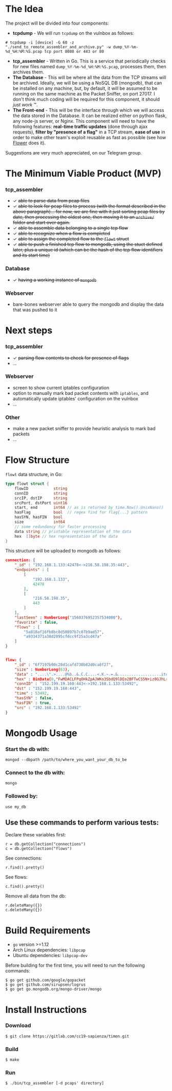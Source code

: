 # The Idea

The project will be divided into four components:

* **tcpdump** - We will run `tcpdump` on the vulnbox as follows:
```
# tcpdump -i [device] -G 60 -z "./send_to_remote_assembler_and_archive.py" -w dump_%Y-%m-%d_%H:%M:%S.pcap tcp port 8080 or 443 or 80
```
* **tcp_assembler** - Written in Go. This is a service that periodically checks for new files named `dump_%Y-%m-%d_%H:%M:%S.pcap`, processes them, then archives them.
* **The Database** - This will be where all the data from the TCP streams will be archived. Ideally, we will be using a NoSQL DB (mongodb), that can be installed on any machine, but, by default, it will be assumed to be running on the same machine as the Packet Sniffer, on port 27017. I don't think much coding will be required for this component, it should *just work* ™.
* **The Front-end** - This will be the interface through which we will access the data stored in the Database. It can be realized either on python flask, any node-js server, or Nginx. This component will need to have the following features: **real-time traffic updates** (done through ajax requests), **filter by "presence of a flag"** in a TCP stream, **ease of use** in order to make other team's exploit reusable as fast as possible (see how [Flower](https://github.com/secgroup/flower) does it).

Suggestions are very much appreciated, on our Telegram group.

# The Minimum Viable Product (MVP)

### tcp_assembler
* ✓ ~~able to parse data from pcap files~~
* ✓ ~~able to look for pcap files to process (with the format described in the above paragraph)... for now, we are fine with it just sorting pcap files by date, then processing the oldest one, then moving it to an `archive/` folder and start over again.~~
* ✓ ~~able to assemble data belonging to a single tcp flow~~
* ✓ ~~able to recognize when a flow is completed~~
* ✓ ~~able to assign the completed flow to the `flowt` struct~~
* ✓ ~~able to push a finished tcp flow to mongodb, using the stuct defined later, plus a unique id (which can be the hash of the tcp flow identifiers and its start time)~~

### Database
* ✓ ~~having a working instance of `mongodb`~~

### Webserver
* bare-bones webserver able to query the mongodb and display the data that was pushed to it

# Next steps

### tcp_assembler
* ✓ ~~parsing flow contents to check for presence of flags~~
* ... 

### Webserver
* screen to show current iptables configuration
* option to manually mark bad packet contents with `iptables`, and automatically update iptables' configuration on the vulnbox
* ...


### Other
* make a new packet sniffer to provide heuristic analysis to mark bad packets
* ...

# Flow Structure
`flowt` data structure, in Go:
```go
type flowt struct {
	flowID           string
	connID           string
	srcIP, dstIP     string
	srcPort, dstPort uint16
	start, end       int64 // as is returned by time.Now().UnixNano()
	hasFlag          bool  // regex find for flag{...} pattern
	hasSYN, hasFIN   bool
	size             int64
	// some redundancy for faster processing
	data string // printable representation of the data
	hex  []byte // hex representation of the data
}
```

This structure will be uploaded to mongodb as follows:
```json
connection: {
    "_id" : "192.168.1.133:42478<->216.58.198.35:443",
    "endpoints" : [
        [
            "192.168.1.133",
            42478
        ],
        [
            "216.58.198.35",
            443
        ]
    ],
    "lastSeen" : NumberLong("1560376952357534000"),
    "favorite" : false,
    "flows" : [
        "5a818af16fb8bc8d50897b7c07b9ad57",
        "a9334371a38d2095cfdcc9f25a3cd47a"
    ]
}


flow: {
    "_id" : "6f7197b90c28d1cafd730b82d0ca8f27",
    "size" : NumberLong(63),
    "data" : "....\".>....@%b..&.C.C....<.K.~.=.&...................ito.......",
    "hex" : BinData(0,"FwMDACLFPqOHkZpAJWKo3SbdQ9lDEo2BFTwCS5N+iz0GJhLr668QFwMDABOIpZzj1bPIDa9pdG+c5uq9mAEc"),
    "connID" : "152.199.19.160:443<->192.168.1.133:53492",
    "dst" : "152.199.19.160:443",
    "time" : 53492,
    "hasSYN" : false,
    "hasFIN" : true,
    "src" : "192.168.1.133:53492"
}
```
# Mongodb Usage

### Start the db with:
```pseudocode
mongod --dbpath /path/to/where_you_want_your_db_to_be
```

### Connect to the db with:
```pseudocode
mongo
```
### Followed by:
```pseudocode
use my_db
```

## Use these commands to perform various tests:

Declare these variables first:
```pseudocode
r = db.getCollection("connections")
c = db.getCollection("flows")
```
See connections:
```pseudocode
r.find().pretty()
```
See flows:
```pseudocode
c.find().pretty()
```
Remove all data from the db:
```pseudocode
r.deleteMany({})
c.deleteMany({})
```

# Build Requirements

* `go` version >=1.12
* Arch Linux dependencies: `libpcap`
* Ubuntu dependencies: `libpcap-dev`

Before building for the first time, you will need to run the following commands:

```pseudocode
$ go get github.com/google/gopacket
$ go get github.com/sirupsen/logrus
$ go get go.mongodb.org/mongo-driver/mongo
```

# Install Instructions

### Download
    $ git clone https://gitlab.com/cc19-sapienza/timon.git

### Build
    $ make

### Run
    $ ./bin/tcp_assembler [-d pcaps' directory]
